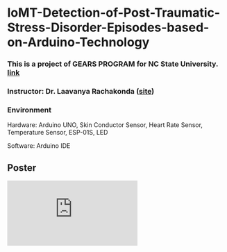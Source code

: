 # IoMT-Detection-of-Post-Traumatic-Stress-Disorder-Episodes-based-on-Arduino-Technology

### This is a project of GEARS PROGRAM for NC State University. [link](https://gti.ncsu.edu/gears/)
### Instructor: Dr. Laavanya Rachakonda ([site](https://sites.google.com/view/laavanyarachakonda))
### Environment
Hardware: Arduino UNO, Skin Conductor Sensor, Heart Rate Sensor, Temperature Sensor, ESP-01S, LED

Software: Arduino IDE

## Poster
![image](https://github.com/ShawnCai223/IoMT-Detection-of-Post-Traumatic-Stress-Disorder-Episodes-based-on-Arduino-Technology/blob/main/Poster.pdf)
